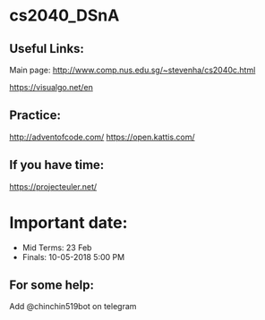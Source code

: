 # cs2040_DSnA

## Useful Links:
Main page: http://www.comp.nus.edu.sg/~stevenha/cs2040c.html

https://visualgo.net/en

## Practice:
http://adventofcode.com/
https://open.kattis.com/

## If you have time:
https://projecteuler.net/

# Important date: 
- Mid Terms: 23 Feb
- Finals: 10-05-2018 5:00 PM

## For some help: 
Add @chinchin519bot on telegram
